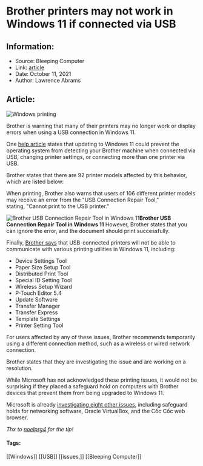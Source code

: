 # Brother printers may not work in Windows 11 if connected via USB
### 

## Information:
+ Source: Bleeping Computer
+ Link: [article](https://www.bleepingcomputer.com/news/microsoft/brother-printers-may-not-work-in-windows-11-if-connected-via-usb/)
+ Date: October 11, 2021
+ Author: Lawrence Abrams


## Article:
![Windows printing](https://www.bleepstatic.com/content/hl-images/2021/06/30/Printer.jpg)


Brother is warning that many of their printers may no longer work or display errors when using a USB connection in Windows 11.


One [help article](https://support.brother.com/g/b/faqend.aspx?c=as_ot&lang=en&prod=mfcj2330dw_eu_as_cn&faqid=faq00100757_000) states that updating to Windows 11 could prevent the operating system from detecting your Brother machine when connected via USB, changing printer settings, or connecting more than one printer via USB.


Brother states that there are 92 printer models affected by this behavior, which are listed below:


When printing, Brother also warns that users of 106 different printer models may receive an error from the "USB Connection Repair Tool," stating, "Cannot print to the USB printer."



![Brother USB Connection Repair Tool in Windows 11](https://www.bleepstatic.com/images/news/Microsoft/windows-11/brother-usb-connection-repair-tool.jpg)**Brother USB Connection Repair Tool in Windows 11**
However, Brother states that you can ignore the error, and the document should print successfully.


Finally, [Brother says](https://help.brother-usa.com/app/answers/detail/a_id/175628) that USB-connected printers will not be able to communicate with various printing utilities in Windows 11, including:


* Device Settings Tool
* Paper Size Setup Tool
* Distributed Print Tool
* Special ID Setting Tool
* Wireless Setup Wizard
* P-Touch Editor 5.4
* Update Software
* Transfer Manager
* Transfer Express
* Template Settings
* Printer Setting Tool


For users affected by any of these issues, Brother recommends temporarily using a different connection method, such as a wireless or wired network connection.


Brother states that they are investigating the issue and are working on a resolution.


While Microsoft has not acknowledged these printing issues, it would not be surprising if they placed a safeguard hold on computers with Brother devices that prevent them from being upgraded to Windows 11.


Microsoft is already [investigating eight other issues](https://www.bleepingcomputer.com/news/microsoft/windows-11-microsoft-is-investigating-these-eight-problems/), including safeguard holds for networking software, Oracle VirtualBox, and the Cốc Cốc web browser.


*Thx to [noelprg4](https://www.bleepingcomputer.com/forums/u/1121194/noelprg4/) for the tip!*




#### Tags:
[[Windows]] [[USB]] [[issues,]] [[Bleeping Computer]]
